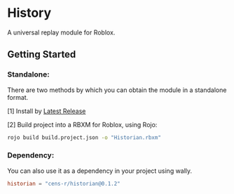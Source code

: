 # History
A universal replay module for Roblox.

## Getting Started

### Standalone:
There are two methods by which you can obtain the module in a standalone format.

[1] Install by [Latest Release](https://github.com/Cens-r/Historian/releases/latest)

[2] Build project into a RBXM for Roblox, using Rojo:
```bash
rojo build build.project.json -o "Historian.rbxm"
```

### Dependency:
You can also use it as a dependency in your project using wally.
```toml
historian = "cens-r/historian@0.1.2"
```
